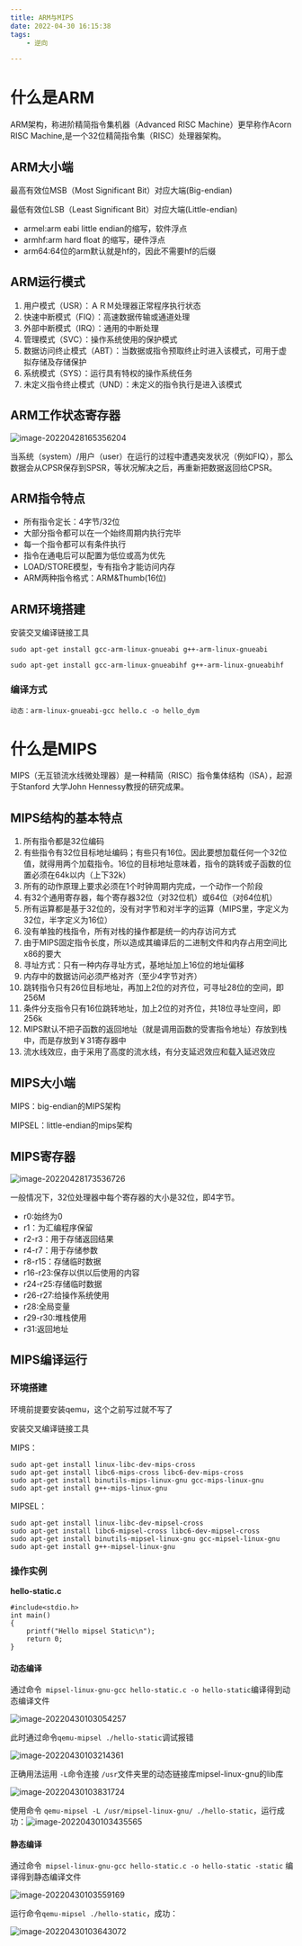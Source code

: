 ```yaml
---
title: ARM与MIPS
date: 2022-04-30 16:15:38
tags:
    - 逆向

---
```


<!--more-->

# 什么是ARM

ARM架构，称进阶精简指令集机器（Advanced RISC Machine）更早称作Acorn RISC Machine,是一个32位精简指令集（RISC）处理器架构。

## ARM大小端

最高有效位MSB（Most Significant Bit）对应大端(Big-endian)

最低有效位LSB（Least Significant Bit）对应大端(Little-endian)

- armel:arm eabi little endian的缩写，软件浮点
- armhf:arm  hard float 的缩写，硬件浮点
- arm64:64位的arm默认就是hf的，因此不需要hf的后缀

## ARM运行模式

1. 用户模式（USR）：ＡＲＭ处理器正常程序执行状态
2. 快速中断模式（FIQ）：高速数据传输或通道处理
3. 外部中断模式（IRQ）：通用的中断处理
4. 管理模式（SVC）：操作系统使用的保护模式
5. 数据访问终止模式（ABT）：当数据或指令预取终止时进入该模式，可用于虚拟存储及存储保护
6. 系统模式（SYS）：运行具有特权的操作系统任务
7. 未定义指令终止模式（UND）：未定义的指令执行是进入该模式

## ARM工作状态寄存器

![image-20220428165356204](https://s2.loli.net/2022/04/28/LVvX6Opf53AGeBk.png)

当系统（system）/用户（user）在运行的过程中遭遇突发状况（例如FIQ），那么数据会从CPSR保存到SPSR，等状况解决之后，再重新把数据返回给CPSR。

## ARM指令特点

- 所有指令定长：4字节/32位
- 大部分指令都可以在一个始终周期内执行完毕
- 每一个指令都可以有条件执行
- 指令在通电后可以配置为低位或高为优先
- LOAD/STORE模型，专有指令才能访问内存
- ARM两种指令格式：ARM&Thumb(16位)

## ARM环境搭建

安装交叉编译链接工具

```
sudo apt-get install gcc-arm-linux-gnueabi g++-arm-linux-gnueabi

sudo apt-get install gcc-arm-linux-gnueabihf g++-arm-linux-gnueabihf
```

### 编译方式

```
动态：arm-linux-gnueabi-gcc hello.c -o hello_dym
```



# 什么是MIPS

MIPS（无互锁流水线微处理器）是一种精简（RISC）指令集体结构（ISA），起源于Stanford 大学John Hennessy教授的研究成果。

   

## MIPS结构的基本特点

1. 所有指令都是32位编码
2. 有些指令有32位目标地址编码；有些只有16位。因此要想加载任何一个32位值，就得用两个加载指令。16位的目标地址意味着，指令的跳转或子函数的位置必须在64k以内（上下32k）
3. 所有的动作原理上要求必须在1个时钟周期内完成，一个动作一个阶段
4. 有32个通用寄存器，每个寄存器32位（对32位机）或64位（对64位机）
5. 所有运算都是基于32位的，没有对字节和对半字的运算（MIPS里，字定义为32位，半字定义为16位）
6. 没有单独的栈指令，所有对栈的操作都是统一的内存访问方式
7. 由于MIPS固定指令长度，所以造成其编译后的二进制文件和内存占用空间比x86的要大
8. 寻址方式：只有一种内存寻址方式，基地址加上16位的地址偏移
9. 内存中的数据访问必须严格对齐（至少4字节对齐）
10. 跳转指令只有26位目标地址，再加上2位的对齐位，可寻址28位的空间，即256M
11. 条件分支指令只有16位跳转地址，加上2位的对齐位，共18位寻址空间，即256k
12. MIPS默认不把子函数的返回地址（就是调用函数的受害指令地址）存放到栈中，而是存放到￥31寄存器中
13. 流水线效应，由于采用了高度的流水线，有分支延迟效应和载入延迟效应

## MIPS大小端

MIPS：big-endian的MIPS架构

MIPSEL：little-endian的mips架构

## MIPS寄存器

![image-20220428173536726](https://s2.loli.net/2022/04/28/xgp98zeWDKaYydt.png)

一般情况下，32位处理器中每个寄存器的大小是32位，即4字节。

- r0:始终为0
- r1：为汇编程序保留
- r2-r3：用于存储返回结果
- r4-r7：用于存储参数
- r8-r15：存储临时数据
- r16-r23:保存以供以后使用的内容
- r24-r25:存储临时数据
- r26-r27:给操作系统使用
- r28:全局变量
- r29-r30:堆栈使用
- r31:返回地址

## MIPS编译运行

### 环境搭建

环境前提要安装qemu，这个之前写过就不写了

安装交叉编译链接工具

MIPS：

```
sudo apt-get install linux-libc-dev-mips-cross 
sudo apt-get install libc6-mips-cross libc6-dev-mips-cross 
sudo apt-get install binutils-mips-linux-gnu gcc-mips-linux-gnu
sudo apt-get install g++-mips-linux-gnu
```

MIPSEL：

```
sudo apt-get install linux-libc-dev-mipsel-cross 
sudo apt-get install libc6-mipsel-cross libc6-dev-mipsel-cross 
sudo apt-get install binutils-mipsel-linux-gnu gcc-mipsel-linux-gnu
sudo apt-get install g++-mipsel-linux-gnu
```

### 操作实例

**hello-static.c**

```
#include<stdio.h>
int main()
{
	printf("Hello mipsel Static\n");
	return 0;
}
```

#### 动态编译

通过命令` mipsel-linux-gnu-gcc hello-static.c -o hello-static`编译得到动态编译文件

![image-20220430103054257](https://s2.loli.net/2022/04/30/2Mnhf73Wa8XCHAB.png)

此时通过命令`qemu-mipsel ./hello-static`调试报错

![image-20220430103214361](https://s2.loli.net/2022/04/30/Is4enZLX15ON67r.png)

 正确用法运用 `-L`命令连接 `/usr`文件夹里的动态链接库mipsel-linux-gnu的lib库

![image-20220430103831724](https://s2.loli.net/2022/04/30/2YbwqsnpU3Etd1B.png)

使用命令 `qemu-mipsel -L /usr/mipsel-linux-gnu/ ./hello-static`，运行成功：![image-20220430103435565](https://s2.loli.net/2022/04/30/8Dx9eCuIHNEKqJk.png)

#### 静态编译

通过命令` mipsel-linux-gnu-gcc hello-static.c -o hello-static -static` 编译得到静态编译文件

![image-20220430103559169](https://s2.loli.net/2022/04/30/sYKbIjTaLhk269N.png)

运行命令`qemu-mipsel ./hello-static`，成功：

![image-20220430103643072](https://s2.loli.net/2022/04/30/7EP5ChSlJ6KgtrW.png)

